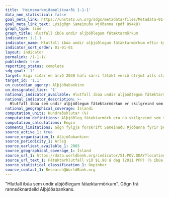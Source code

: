 ```yaml
---
title: 'Heimsmarkmiðamælikvarði 1-1-1'
data_non_statistical: false
goal_meta_link: https://unstats.un.org/sdgs/metadata/files/Metadata-01-01-01a.pdf
goal_meta_link_text: Lýsigögn Sameinuðu Þjóðanna (pdf 894kB)
graph_type: line
graph_title: Hlutfall íbúa undir aljþóðlegum fátæktarmörkum
indicator: 1.1.1
indicator_name: Hlutfall íbúa undir alþjóðlegum fátæktarmörkum eftir kyni, aldri, atvinnustöðu og landfræðilegri staðsetningu (þéttbýli/dreifbýli).
indicator_sort_order: 01-01-01
layout: indicator
permalink: /1-1-1/
published: true
reporting_status: complete
sdg_goal: '1'
target: Eigi síðar en árið 2030 hafi sárri fátækt verið útrýmt alls staðar. Miðað verði við að enginn hafi minna á milli handanna en sem nemur 1,90 bandaríkjadölum á dag til að framfleyta sér.
target_id: '1.1'
un_custodian_agency: Alþjóðabankinn
un_designated_tier: '1'
national_indicator_available: Hlutfall íbúa undir aljþóðlegum fátæktarmörkum
national_indicator_description: >-
  Hlutfall íbúa sem undir alþjóðlegum fátæktarmörkum er skilgreind sem prósentutala íbúa sem lifa á innan við 1.90 bandaríkjadölum á dag, miðað við gengi ársins 2011. Alþjóðleg fátæktarmörk eru nú skilgreind sem $1.90 á dag miðað við gengi ársins 2011.
national_geographical_coverage: Íslandi
computation_units: Hundraðshlutar (%)
computation_definitions: Alþjóðleg fátæktarmörk eru nú skilgreind sem $1.90 á dag miðað við gengi ársins 2011.
computation_calculations: Engin
comments_limitations: Gögn fylgja forskrift Sameinuðu Þjóðanna fyrir þennan mælikvarða. Þessi mælikvarði var ekki fundin í samstarfi við málefnasérfræðinga
source_active_1: true
source_organisation_1: Alþjóðabankinn
source_periodicity_1: Árleg
source_earliest_available_1: 2003
source_geographical_coverage_1: Ísland
source_url_1: https://data.worldbank.org/indicator/SI.POV.DDAY?locations=IS&name_desc=false
source_url_text_1: Fátæktarhlutfall við $1.90 á dag (2011 PPP) (% íbúa)
source_statistical_classification_1: Óopinber
source_contact_1: Research@WorldBank.org
---
```


"Hlutfall íbúa sem undir alþjóðlegum fátæktarmörkum". Gögn frá rannsóknardeild Alþjóðabankans.
